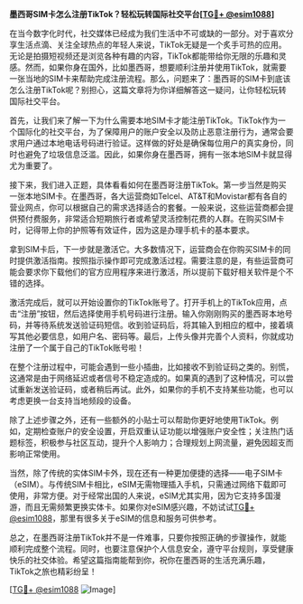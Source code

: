 **墨西哥SIM卡怎么注册TikTok？轻松玩转国际社交平台[[TG💪+ @esim1088](https://t.me/s/esim1088)]**

在当今数字化时代，社交媒体已经成为我们生活中不可或缺的一部分。对于喜欢分享生活点滴、关注全球热点的年轻人来说，TikTok无疑是一个炙手可热的应用。无论是拍摄短视频还是浏览各种有趣的内容，TikTok都能带给你无限的乐趣和灵感。然而，如果你身在国外，比如墨西哥，想要顺利注册并使用TikTok，就需要一张当地的SIM卡来帮助完成注册流程。那么，问题来了：墨西哥的SIM卡到底该怎么注册TikTok呢？别担心，这篇文章将为你详细解答这一疑问，让你轻松玩转国际社交平台。

首先，让我们来了解一下为什么需要本地SIM卡才能注册TikTok。TikTok作为一个国际化的社交平台，为了保障用户的账户安全以及防止恶意注册行为，通常会要求用户通过本地电话号码进行验证。这样做的好处是确保每位用户的真实身份，同时也避免了垃圾信息泛滥。因此，如果你身在墨西哥，拥有一张本地SIM卡就显得尤为重要了。

接下来，我们进入正题，具体看看如何在墨西哥注册TikTok。第一步当然是购买一张本地SIM卡。在墨西哥，各大运营商如Telcel、AT&T和Movistar都有各自的营业网点，你可以根据自己的需求选择适合的套餐。一般来说，这些运营商都会提供预付费服务，非常适合短期旅行者或希望灵活控制花费的人群。在购买SIM卡时，记得带上你的护照等有效证件，因为这是办理手机卡的基本要求。

拿到SIM卡后，下一步就是激活它。大多数情况下，运营商会在你购买SIM卡的同时提供激活指南。按照指示操作即可完成激活过程。需要注意的是，有些运营商可能会要求你下载他们的官方应用程序来进行激活，所以提前下载好相关软件是个不错的选择。

激活完成后，就可以开始设置你的TikTok账号了。打开手机上的TikTok应用，点击“注册”按钮，然后选择使用手机号码进行注册。输入你刚刚购买的墨西哥本地号码，并等待系统发送验证码短信。收到验证码后，将其输入到相应的框中，接着填写其他必要信息，如用户名、密码等。最后，上传头像并完善个人资料，你就成功注册了一个属于自己的TikTok账号啦！

在整个注册过程中，可能会遇到一些小插曲，比如接收不到验证码之类的。别慌，这通常是由于网络延迟或者信号不稳定造成的。如果真的遇到了这种情况，可以尝试重新发送验证码，或者稍后再试。此外，如果你的手机不支持某些功能，也可以考虑更换一台支持当地频段的设备。

除了上述步骤之外，还有一些额外的小贴士可以帮助你更好地使用TikTok。例如，定期检查账户的安全设置，开启双重认证功能以增强账户安全性；关注热门话题标签，积极参与社区互动，提升个人影响力；合理规划上网流量，避免因超支而影响正常使用。

当然，除了传统的实体SIM卡外，现在还有一种更加便捷的选择——电子SIM卡（eSIM）。与传统SIM卡相比，eSIM无需物理插入手机，只需通过网络下载即可使用，非常方便。对于经常出国的人来说，eSIM尤其实用，因为它支持多国漫游，而且无需频繁更换实体卡。如果你对eSIM感兴趣，不妨试试[TG💪+ @esim1088](https://t.me/s/esim1088)，那里有很多关于eSIM的信息和服务可供参考。

总之，在墨西哥注册TikTok并不是一件难事，只要你按照正确的步骤操作，就能顺利完成整个流程。同时，也要注意保护个人信息安全，遵守平台规则，享受健康快乐的社交体验。希望这篇指南能帮到你，祝你在墨西哥的生活充满乐趣，TikTok之旅也精彩纷呈！

[[TG💪+ @esim1088](https://t.me/s/esim1088) ![Image](https://i.postimg.cc/4NQfJmqS/Snipaste-2025-05-13-00-14-12.png)]